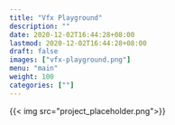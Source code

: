 ```yaml
---
title: "Vfx Playground"
description: ""
date: 2020-12-02T16:44:28+08:00
lastmod: 2020-12-02T16:44:28+08:00
draft: false
images: ["vfx-playground.png"]
menu: "main"
weight: 100
categories: [""]
---
```


{{< img src="project_placeholder.png">}}
